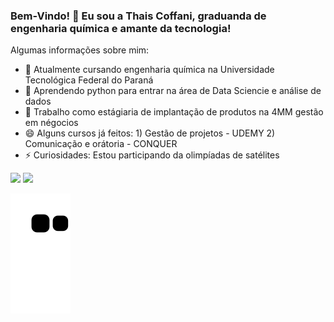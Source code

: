 ### Bem-Vindo! 👋  Eu sou a Thais Coffani, graduanda de engenharia química e amante da tecnologia!

Algumas informações sobre mim:

- 🔭 Atualmente cursando engenharia química na Universidade Tecnológica Federal do Paraná
- 🌱 Aprendendo python para entrar na área de Data Sciencie e análise de dados
- 👯 Trabalho como estágiaria de implantação de produtos na 4MM gestão em négocios
- 😄 Alguns cursos já feitos: 1) Gestão de projetos - UDEMY
                               2) Comunicação e orátoria - CONQUER
- ⚡ Curiosidades: Estou participando da olimpíadas de satélites


<div> 
  <a href = "mailto:coffanithais@gmail.com"><img src="https://img.shields.io/badge/-Gmail-%23333?style=for-the-badge&logo=gmail&logoColor=white" target="_blank"></a>
  <a href="https://www.linkedin.com/in/thaiscoffani" target="_blank"><img src="https://img.shields.io/badge/-LinkedIn-%230077B5?style=for-the-badge&logo=linkedin&logoColor=white" target="_blank"></a> 
 
  ![Snake animation](https://github.com/rafaballerini/rafaballerini/blob/output/github-contribution-grid-snake.svg)
 
</div>
